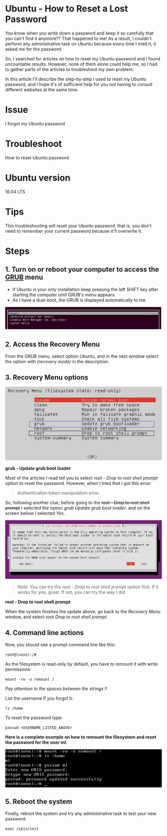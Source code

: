 # Ubuntu - How to Reset a Lost Password
You know when you write down a password and keep it so carefully that you can't find it anymore?? That happened to me! As a result, I couldn't perform any administrative task on Ubuntu because every time I tried it, it asked me for the password.

So, I searched for articles on how to reset my Ubuntu password and I found uncountable results. However, none of them alone could help me, so I had to gather parts of the articles to troubleshoot my own problem.

In this article I'll describe the step-by-step I used to reset my Ubuntu password, and I hope it's of sufficient help for you not having to consult different websites at the same time.

# Issue
I forgot my Ubuntu password

# Troubleshoot
How to reset Ubuntu password

# Ubuntu version
16.04 LTS

# Tips
This troubleshooting will reset your Ubuntu password, that is, you don't need to remember your current password because it'll overwrite it.

# Steps

## 1. Turn on or reboot your computer to access the [GRUB] menu

* If Ubuntu is your only installation keep pressing the left SHIFT key after starting the computer until GRUB's menu appears.
* As I have a dual-boot, the GRUB is displayed automatically to me. 

![](/docs/images/01-grub-start.jpg)

## 2. Access the Recovery Menu

From the GRUB menu, select option *Ubuntu*, and in the next window select the option with *(recovery mode)* in the description.

## 3. Recovery Menu options

![](/docs/images/01-recovery-menu.jpg)

**grub - Update grub boot loader**

Most of the articles I read tell you to select *root - Drop to root shell prompt* option to reset the password. However, when I tried that I got this error:

> Authentication token manipulation error.

So, following another clue, before going to the ~~root - Drop to root shell prompt~~ I selected the option *grub Update grub boot loader*, and on the screen bellow I selected *Yes*.

![](/docs/images/03-grub-update-grub-boot-loader.jpg)

> Note: You can try the *root - Drop to root shell prompt* option first. If it works for you, great. If not, you can try the way I did.

**root - Drop to root shell prompt**

When the system finishes the update above, go back to the *Recovery Menu* window, and select *root Drop to root shell prompt*.

## 4. Command line actions

Now, you should see a prompt command line like this:

`root@(none):/#`

As the filesystem is read-only by default, you have to remount it with write permissions:

`mount -rw -o remount /`

*Pay attention to the spaces between the strings !!*

List the username if you forgot it:

`ls /home`

To reset the password type:

`passwd <USERNAME_LISTED_ABOVE>`

**Here is a complete example on how to remount the filesystem and reset the password for the user *ml*.**

![](/docs/images/04-reset-password.jpg)

## 5. Reboot the system

Finally, reboot the system and try any administrative task to test your new password.

`exec /sbin/init`


[GRUB]: https://www.gnu.org/software/grub/
